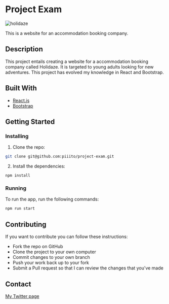 # Project Exam
![holidaze](https://github.com/piiito/project-exam/assets/91608038/07739fdd-c0af-4563-b715-2ffb9932366b)


This is a website for an accommodation booking company.

## Description

This project entails creating a website for a accommodation booking company called Holidaze. It is targeted to young adults looking for new adventures. This project has evolved my knowledge in React and Bootstrap.

## Built With

- [React.js](https://reactjs.org/)
- [Bootstrap](https://getbootstrap.com)

## Getting Started

### Installing

1. Clone the repo:

```bash
git clone git@github.com:piiito/project-exam.git
```

2. Install the dependencies:

```
npm install
```

### Running

To run the app, run the following commands:

```bash
npm run start
```

## Contributing

If you want to contribute you can follow these instructions:

- Fork the repo on GitHub
- Clone the project to your own computer
- Commit changes to your own branch
- Push your work back up to your fork
- Submit a Pull request so that I can review the changes that you've made

## Contact

[My Twitter page](https://twitter.com/birgitte_vedaa)


